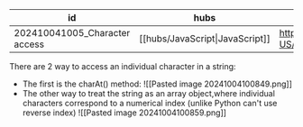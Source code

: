 
| id                            | hubs                            | source                                                                                                   |
| ----------------------------- | ------------------------------- | -------------------------------------------------------------------------------------------------------- |
| 202410041005_Character access | [[hubs/JavaScript\|JavaScript]] | https://developer.mozilla.org/en-US/docs/Web/JavaScript/Reference/Global_Objects/String#character_access |

There are 2 way to access an individual character in a string:
- The first is the charAt() method:
![[Pasted image 20241004100849.png]]
- The other way to treat the string as an array object,where individual characters correspond to a numerical index (unlike Python can't use reverse index)
![[Pasted image 20241004100859.png]]